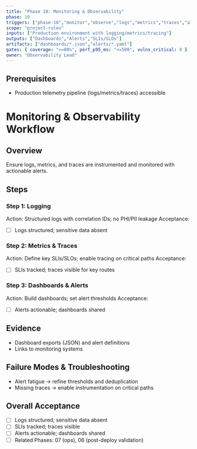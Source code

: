 ```yaml
---
title: "Phase 10: Monitoring & Observability"
phase: 10
triggers: ["phase-10","monitor","observe","logs","metrics","traces","alerts"]
scope: "project-rules"
inputs: ["Production environment with logging/metrics/tracing"]
outputs: ["Dashboards","Alerts","SLIs/SLOs"]
artifacts: ["dashboards/*.json","alerts/*.yaml"]
gates: { coverage: ">=80%", perf_p95_ms: "<=500", vulns_critical: 0 }
owner: "Observability Lead"
---
```


## Prerequisites
- Production telemetry pipeline (logs/metrics/traces) accessible

# Monitoring & Observability Workflow

## Overview
Ensure logs, metrics, and traces are instrumented and monitored with actionable alerts.

## Steps

### Step 1: Logging
Action: Structured logs with correlation IDs; no PHI/PII leakage
Acceptance:
- [ ] Logs structured; sensitive data absent

### Step 2: Metrics & Traces
Action: Define key SLIs/SLOs; enable tracing on critical paths
Acceptance:
- [ ] SLIs tracked; traces visible for key routes

### Step 3: Dashboards & Alerts
Action: Build dashboards; set alert thresholds
Acceptance:
- [ ] Alerts actionable; dashboards shared

## Evidence
- Dashboard exports (JSON) and alert definitions
- Links to monitoring systems

## Failure Modes & Troubleshooting
- Alert fatigue → refine thresholds and deduplication
- Missing traces → enable instrumentation on critical paths

## Overall Acceptance
- [ ] Logs structured; sensitive data absent
- [ ] SLIs tracked; traces visible
- [ ] Alerts actionable; dashboards shared
- [ ] Related Phases: 07 (ops), 06 (post-deploy validation)